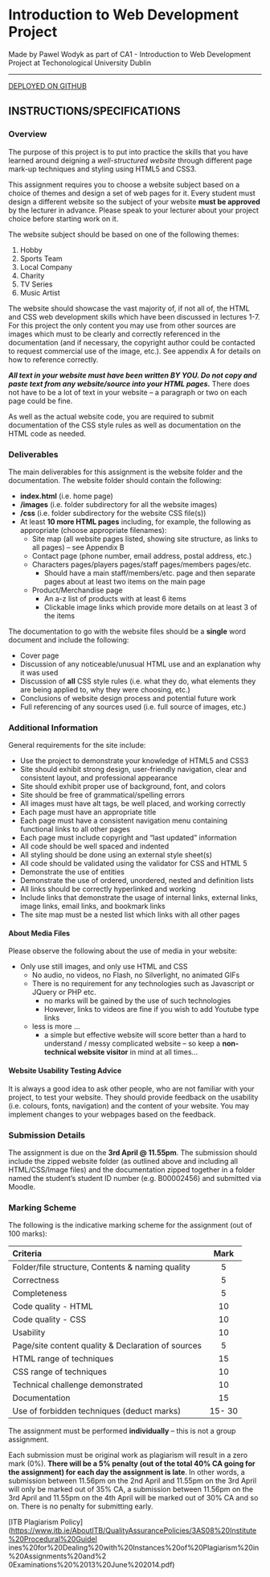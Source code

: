 # Introduction to Web Development Project

Made by Pawel Wodyk as part of CA1 - Introduction to Web Development Project at Techonological University Dublin
<hr>

<a href="https://pwodyk.github.io/TUDub_WebDevProject/">DEPLOYED ON GITHUB</a>

## INSTRUCTIONS/SPECIFICATIONS

### Overview
The purpose of this project is to put into practice the skills that you have learned around deigning a *well-structured website* through different page mark-up techniques and styling using HTML5 and CSS3.

This assignment requires you to choose a website subject based on a choice of themes and design a set of web pages for it. Every student must design a different website so the subject of your website __must be approved__ by the lecturer in advance. Please speak to your lecturer about your project choice before starting work on it.

The website subject should be based on one of the following themes:

1. Hobby
2. Sports Team
3. Local Company
4. Charity
5. TV Series
6. Music Artist

The website should showcase the vast majority of, if not all of, the HTML and CSS web development skills which have been discussed in lectures 1-7. For this project the only content you may use from other sources are images which must to be clearly and correctly referenced in the documentation (and if necessary, the copyright author could be contacted to request commercial use of the image, etc.). See appendix A for details on how to reference correctly.

***All text in your website must have been written BY YOU. Do not copy and paste text from any website/source into your HTML pages.*** There does not have to be a lot of text in your website – a paragraph or two on each page could be fine.

As well as the actual website code, you are required to submit documentation of the CSS style rules as well as documentation on the HTML code as needed.
 
### Deliverables

The main deliverables for this assignment is the website folder and the documentation. The website folder should contain the following:

* **index.html** (i.e. home page)
* **/images** (i.e. folder subdirectory for all the website images)
* **/css** (i.e. folder subdirectory for the website CSS file(s))
* At least **10 more HTML pages** including, for example, the following as appropriate (choose appropriate filenames):
    * Site map (all website pages listed, showing site structure, as links to all pages) – see Appendix B
    * Contact page (phone number, email address, postal address, etc.)
    * Characters pages/players pages/staff pages/members pages/etc.
        * Should have a main staff/members/etc. page and then separate pages about at least two items on the main page
    * Product/Merchandise page
        * An a-z list of products with at least 6 items
        * Clickable image links which provide more details on at least 3 of the items

The documentation to go with the website files should be a __single__ word document and include the following:

* Cover page
* Discussion of any noticeable/unusual HTML use and an explanation why it was used
* Discussion of __all__ CSS style rules (i.e. what they do, what elements they are being applied to, why they were choosing, etc.)
* Conclusions of website design process and potential future work
* Full referencing of any sources used (i.e. full source of images, etc.)

### Additional Information

General requirements for the site include:

* Use the project to demonstrate your knowledge of HTML5 and CSS3
* Site should exhibit strong design, user-friendly navigation, clear and consistent layout, and professional appearance
* Site should exhibit proper use of background, font, and colors
* Site should be free of grammatical/spelling errors
* All images must have alt tags, be well placed, and working correctly
* Each page must have an appropriate title
* Each page must have a consistent navigation menu containing functional links to all other pages
* Each page must include copyright and “last updated” information
* All code should be well spaced and indented
* All styling should be done using an external style sheet(s)
* All code should be validated using the validator for CSS and HTML 5
* Demonstrate the use of entities
* Demonstrate the use of ordered, unordered, nested and definition lists
* All links should be correctly hyperlinked and working
* Include links that demonstrate the usage of internal links, external links, image links, email links, and bookmark links
* The site map must be a nested list which links with all other pages

#### About Media Files

Please observe the following about the use of media in your website:

* Only use still images, and only use HTML and CSS
    * No audio, no videos, no Flash, no Silverlight, no animated GIFs
    * There is no requirement for any technologies such as Javascript or JQuery or PHP etc.
        * no marks will be gained by the use of such technologies
        * However, links to videos are fine if you wish to add Youtube type links
    * less is more …
        * a simple but effective website will score better than a hard to understand / messy complicated website – so keep a **non-technical website visitor** in mind at all times…

#### Website Usability Testing Advice

It is always a good idea to ask other people, who are not familiar with your project, to test your website. They should provide feedback on the usability (i.e. colours, fonts, navigation) and the content of your website. You may implement changes to your webpages based on the feedback.

### Submission Details

The assignment is due on the **3rd April @ 11.55pm**. The submission should include the zipped website folder (as outlined above and including all HTML/CSS/Image files) and the documentation zipped together in a folder named the student’s student ID number (e.g. B00002456) and submitted via Moodle.

### Marking Scheme

The following is the indicative marking scheme for the assignment (out of 100 marks):

| Criteria | Mark |
| :--- | :---: |
| Folder/file structure, Contents & naming quality | 5 |
| Correctness | 5 |
| Completeness | 5 |
| Code quality - HTML | 10 |
| Code quality - CSS | 10 |
| Usability | 10 |
| Page/site content quality & Declaration of sources | 5 |
| HTML range of techniques | 15 |
| CSS range of techniques | 10 |
| Technical challenge demonstrated | 10 |
| Documentation | 15 |
| Use of forbidden techniques (deduct marks) | 15- 30 |

The assignment must be performed **individually** – this is not a group assignment.

Each submission must be original work as plagiarism will result in a zero mark (0%). 
**There will be a 5% penalty (out of the total 40% CA going for the assignment) for each day the assignment is late**. In other words, a submission between 11.56pm on the 2nd April and 11.55pm on the 3rd April will only be marked out of 35% CA, a submission between 11.56pm on the 3rd April and 11.55pm on the 4th April will be marked out of 30% CA and so on.
There is no penalty for submitting early.

[ITB Plagiarism Policy](https://www.itb.ie/AboutITB/QualityAssurancePolicies/3AS08%20Institute%20Procedural%20Guidel ines%20for%20Dealing%20with%20Instances%20of%20Plagiarism%20in%20Assignments%20and%2 0Examinations%20%2013%20June%202014.pdf)
